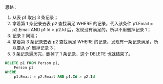 
思路：
1. 从表 p1 取出 3 条记录；
2. 拿着第 1 条记录去表 p2 查找满足 WHERE 的记录，代入该条件 p1.Email = p2.Email AND p1.Id > p2.Id 后，发现没有满足的，所以不用删掉记录 1；
3. 记录 2 同理；
4. 拿着第 3 条记录去表 p2 查找满足 WHERE 的记录，发现有一条记录满足，所以要从 p1 删掉记录 3；
5. 3 条记录遍历完，删掉了 1 条记录，这个 DELETE 也就结束了。
```sql
DELETE p1 FROM Person p1,
    Person p2
WHERE
    p1.Email = p2.Email AND p1.Id > p2.Id
```